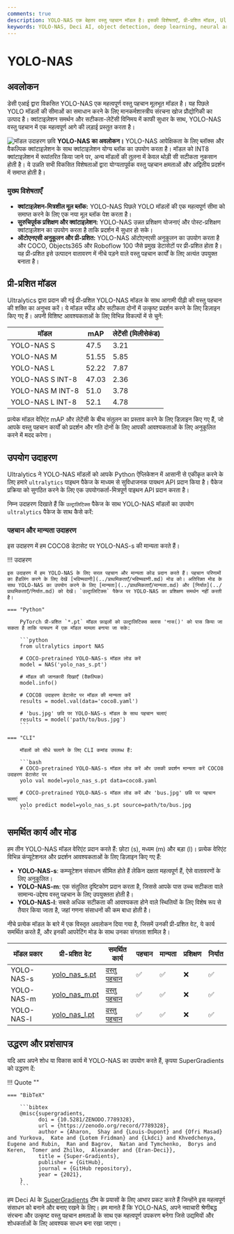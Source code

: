 ```yaml
---
comments: true
description: YOLO-NAS एक बेहतर वस्तु पहचान मॉडल है। इसकी विशेषताएँ, प्री-प्रशित मॉडल, Ultralytics Python API के साथ उपयोग और अधिक के बारे में विस्तृत दस्तावेज़ीकरण जानें।
keywords: YOLO-NAS, Deci AI, object detection, deep learning, neural architecture search, Ultralytics Python API, YOLO model, pre-trained models, quantization, optimization, COCO, Objects365, Roboflow 100
---
```


# YOLO-NAS

## अवलोकन

डेसी एआई द्वारा विकसित YOLO-NAS एक महत्वपूर्ण वस्तु पहचान मूलभूत मॉडल है। यह पिछले YOLO मॉडलों की सीमाओं का समाधान करने के लिए मानकर्मशास्त्रीय संरचना खोज प्रौद्योगिकी का उत्पाद है। क्वांटाइज़ेशन समर्थन और सटीकता-लेटेंसी विनिमय में काफी सुधार के साथ, YOLO-NAS वस्तु पहचान में एक महत्वपूर्ण आगे की लड़ाई प्रस्तुत करता है।

![मॉडल उदाहरण छवि](https://learnopencv.com/wp-content/uploads/2023/05/yolo-nas_COCO_map_metrics.png)
**YOLO-NAS का अवलोकन।**  YOLO-NAS आपेक्षिकता के लिए ब्लॉक्स और वैकल्पिक क्वांटाइज़ेशन के साथ क्वांटाइज़ेशन योग्य ब्लॉक का उपयोग करता है। मॉडल को INT8 क्वांटाइज़ेशन में रूपांतरित किया जाने पर, अन्य मॉडलों की तुलना में केवल थोड़ी सी सटीकता नुकसान होती है। ये उन्नति सभी विकसित विशेषताओं द्वारा योग्यतापूर्वक वस्तु पहचान क्षमताओं और अद्वितीय प्रदर्शन में समाप्त होती है।

### मुख्य विशेषताएँ

- **क्वांटाइज़ेशन-मित्रशील मूल ब्लॉक:** YOLO-NAS पिछले YOLO मॉडलों की एक महत्वपूर्ण सीमा को समाप्त करने के लिए एक नया मूल ब्लॉक पेश करता है।
- **सुरुचिपूर्वक प्रशिक्षण और क्वांटाइज़ेशन:** YOLO-NAS उन्नत प्रशिक्षण योजनाएं और पोस्ट-प्रशिक्षण क्वांटाइज़ेशन का उपयोग करता है ताकि प्रदर्शन में सुधार हो सके।
- **ऑटोएनएसी अनुकूलन और प्री-प्रशित:** YOLO-NAS ऑटोएनएसी अनुकूलन का उपयोग करता है और COCO, Objects365 और Roboflow 100 जैसे प्रमुख डेटासेटों पर प्री-प्रशित होता है। यह प्री-प्रशित इसे उत्पादन वातावरण में नीचे पड़ने वाले वस्तु पहचान कार्यों के लिए अत्यंत उपयुक्त बनाता है।

## प्री-प्रशित मॉडल

Ultralytics द्वारा प्रदान की गई प्री-प्रशित YOLO-NAS मॉडल के साथ आगामी पीढ़ी की वस्तु पहचान की शक्ति का अनुभव करें। ये मॉडल स्पीड और सटीकता दोनों में उत्कृष्ट प्रदर्शन करने के लिए डिज़ाइन किए गए हैं। अपनी विशिष्ट आवश्यकताओं के लिए विभिन्न विकल्पों में से चुनें:

| मॉडल             | mAP   | लेटेंसी (मिलीसेकंड) |
|------------------|-------|---------------------|
| YOLO-NAS S       | 47.5  | 3.21                |
| YOLO-NAS M       | 51.55 | 5.85                |
| YOLO-NAS L       | 52.22 | 7.87                |
| YOLO-NAS S INT-8 | 47.03 | 2.36                |
| YOLO-NAS M INT-8 | 51.0  | 3.78                |
| YOLO-NAS L INT-8 | 52.1  | 4.78                |

प्रत्येक मॉडल वेरिएंट mAP और लेटेंसी के बीच संतुलन का प्रस्ताव करने के लिए डिज़ाइन किए गए हैं, जो आपके वस्तु पहचान कार्यों को प्रदर्शन और गति दोनों के लिए आपकी आवश्यकताओं के लिए अनुकूलित करने में मदद करेगा।

## उपयोग उदाहरण

Ultralytics ने YOLO-NAS मॉडलों को आपके Python ऐप्लिकेशन में आसानी से एकीकृत करने के लिए हमारे `ultralytics` पाइथन पैकेज के माध्यम से सुविधाजनक पायथन API प्रदान किया है। पैकेज प्रक्रिया को सुगठित करने के लिए एक उपयोगकर्ता-मित्रपूर्ण पाइथन API प्रदान करता है।

निम्न उदाहरण दिखाते हैं कि `उल्ट्रालिटिक्स` पैकेज के साथ YOLO-NAS मॉडलों का उपयोग `ultralytics` पैकेज के साथ कैसे करें:

### पहचान और मान्यता उदाहरण

इस उदाहरण में हम COCO8 डेटासेट पर YOLO-NAS-s की मान्यता करते हैं।

!!! उदाहरण

    इस उदाहरण में हम YOLO-NAS के लिए सरल पहचान और मान्यता कोड प्रदान करते हैं। पहचान परिणामों का हैंडलिंग करने के लिए देखें [भविष्यवाणी](../प्राथमिकताएँ/भविष्यवाणी.md) मोड को। अतिरिक्त मोड के साथ YOLO-NAS का उपयोग करने के लिए [मान्यता](../प्राथमिकताएँ/मान्यता.md) और [निर्यात](../प्राथमिकताएँ/निर्यात.md) को देखें। `उल्ट्रालिटिक्स` पैकेज पर YOLO-NAS का प्रशिक्षण समर्थन नहीं करती है।

    === "Python"

        PyTorch प्री-प्रशित `*.pt` मॉडल फ़ाइलों को उल्ट्रालिटिक्स क्लास 'नास()' को पास किया जा सकता है ताकि पायथन में एक मॉडल मामला बनाया जा सके:

        ```python
        from ultralytics import NAS

        # COCO-pretrained YOLO-NAS-s मॉडल लोड करें
        model = NAS('yolo_nas_s.pt')

        # मॉडल की जानकारी दिखाएँ (वैकल्पिक)
        model.info()

        # COCO8 उदाहरण डेटासेट पर मॉडल की मान्यता करें
        results = model.val(data='coco8.yaml')

        # 'bus.jpg' छवि पर YOLO-NAS-s मॉडल के साथ पहचान चलाएं
        results = model('path/to/bus.jpg')
        ```

    === "CLI"

        मॉडलों को सीधे चलाने के लिए CLI कमांड उपलब्ध हैं:

        ```bash
        # COCO-pretrained YOLO-NAS-s मॉडल लोड करें और उसकी प्रदर्शन मान्यता करें COCO8 उदाहरण डेटासेट पर
        yolo val model=yolo_nas_s.pt data=coco8.yaml

        # COCO-pretrained YOLO-NAS-s मॉडल लोड करें और 'bus.jpg' छवि पर पहचान चलाएं
        yolo predict model=yolo_nas_s.pt source=path/to/bus.jpg
        ```

## समर्थित कार्य और मोड

हम तीन YOLO-NAS मॉडल वेरिएंट प्रदान करते हैं: छोटा (s), मध्यम (m) और बड़ा (l)। प्रत्येक वेरिएंट विभिन्न कंप्यूटेशनल और प्रदर्शन आवश्यकताओं के लिए डिज़ाइन किए गए हैं:

- **YOLO-NAS-s**: कम्प्यूटेशन संसाधन सीमित होते हैं लेकिन दक्षता महत्वपूर्ण हैं, ऐसे वातावरणों के लिए अनुकूलित।
- **YOLO-NAS-m**: एक संतुलित दृष्टिकोण प्रदान करता है, जिससे आपके पास उच्च सटीकता वाले सामान्य-उद्देश्य वस्तु पहचान के लिए उपयुक्तता होती है।
- **YOLO-NAS-l**: सबसे अधिक सटीकता की आवश्यकता होने वाले स्थितियों के लिए विशेष रूप से तैयार किया जाता है, जहां गणना संसाधनों की कम बाधा होती है।

नीचे प्रत्येक मॉडल के बारे में एक विस्तृत अवलोकन दिया गया है, जिसमें उनकी प्री-प्रशित वेट, ये कार्य समर्थित करते हैं, और इनकी आपरेटिंग मोड के साथ उनका संगतता शामिल है।

| मॉडल प्रकार | प्री-प्रशित वेट                                                                               | समर्थित कार्य                          | पहचान | मान्यता | प्रशिक्षण | निर्यात |
|-------------|-----------------------------------------------------------------------------------------------|----------------------------------------|-------|---------|-----------|---------|
| YOLO-NAS-s  | [yolo_nas_s.pt](https://github.com/ultralytics/assets/releases/download/v0.0.0/yolo_nas_s.pt) | [वस्तु पहचान](../कार्य/चित्र_पहचान.md) | ✅     | ✅       | ❌         | ✅       |
| YOLO-NAS-m  | [yolo_nas_m.pt](https://github.com/ultralytics/assets/releases/download/v0.0.0/yolo_nas_m.pt) | [वस्तु पहचान](../कार्य/चित्र_पहचान.md) | ✅     | ✅       | ❌         | ✅       |
| YOLO-NAS-l  | [yolo_nas_l.pt](https://github.com/ultralytics/assets/releases/download/v0.0.0/yolo_nas_l.pt) | [वस्तु पहचान](../कार्य/चित्र_पहचान.md) | ✅     | ✅       | ❌         | ✅       |

## उद्धरण और प्रशंसापत्र

यदि आप अपने शोध या विकास कार्य में YOLO-NAS का उपयोग करते हैं, कृपया SuperGradients को उद्धरण दें:

!!! Quote ""

    === "BibTeX"

        ```bibtex
        @misc{supergradients,
              doi = {10.5281/ZENODO.7789328},
              url = {https://zenodo.org/record/7789328},
              author = {Aharon,  Shay and {Louis-Dupont} and {Ofri Masad} and Yurkova,  Kate and {Lotem Fridman} and {Lkdci} and Khvedchenya,  Eugene and Rubin,  Ran and Bagrov,  Natan and Tymchenko,  Borys and Keren,  Tomer and Zhilko,  Alexander and {Eran-Deci}},
              title = {Super-Gradients},
              publisher = {GitHub},
              journal = {GitHub repository},
              year = {2021},
        }
        ```

हम Deci AI के [SuperGradients](https://github.com/Deci-AI/super-gradients/) टीम के प्रयासों के लिए आभार प्रकट करते हैं जिन्होंने इस महत्वपूर्ण संसाधन को बनाने और बनाए रखने के लिए। हम मानते हैं कि YOLO-NAS, अपने नवाचारी श्रेणीबद्ध संरचना और उत्कृष्ट वस्तु पहचान क्षमताओं के साथ एक महत्वपूर्ण उपकरण बनेगा जिसे उद्यमियों और शोधकर्ताओं के लिए आवश्यक साधन बना रखा जाएगा।
